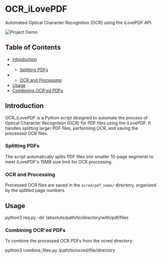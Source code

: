 # OCR_iLovePDF

Automated Optical Character Recognition (OCR) using the iLovePDF API.

![Project Demo](demo.gif) <!-- Replace with a screenshot, GIF, or video -->

## Table of Contents

- [Introduction](#introduction)
- - [Splitting PDFs](#splitting-pdfs)
- - [OCR and Processing](#ocr-and-processing)
- [Usage](#usage)
- [Combining OCR'ed PDFs](#combining-ocr'ed-pdfs)


## Introduction

OCR_iLovePDF is a Python script designed to automate the process of Optical Character Recognition (OCR) for PDF files using the iLovePDF. It handles splitting larger PDF files, performing OCR, and saving the processed OCR files.


### Splitting PDFs

The script automatically splits PDF files into smaller 10-page segments to meet iLovePDF's 15MB size limit for OCR processing.

### OCR and Processing

Processed OCR files are saved in the `ocred/pdf_name/` directory, organized by the splitted page numbers.

## Usage
python3 req.py -dir /absolute/path/to/directory/with/pdf/files

### Combining OCR'ed PDFs
To combine the processed OCR PDFs from the ocred directory:

python3 combine_files.py /path/to/ocred/file/directory
